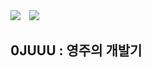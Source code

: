 <div>
<a href="https://hits.seeyoufarm.com"><img src="https://hits.seeyoufarm.com/api/count/incr/badge.svg?url=https%3A%2F%2Fgithub.com%2F0JUUU&count_bg=%23CDCDCD&title_bg=%23F6F2D9&icon=&icon_color=%23E7E7E7&title=hits&edge_flat=false"/></a>
<a href="https://instagram.com/0__jxxu">
    <img 
        src="http://img.shields.io/badge/-Instagram-black?style=flat&logo=Instagram&link=https://instagram.com/0__jxxu/"
        style="height : auto; margin-left : 10px; margin-right : 10px;"/>
</a>
</div>

## 0JUUU : 영주의 개발기
